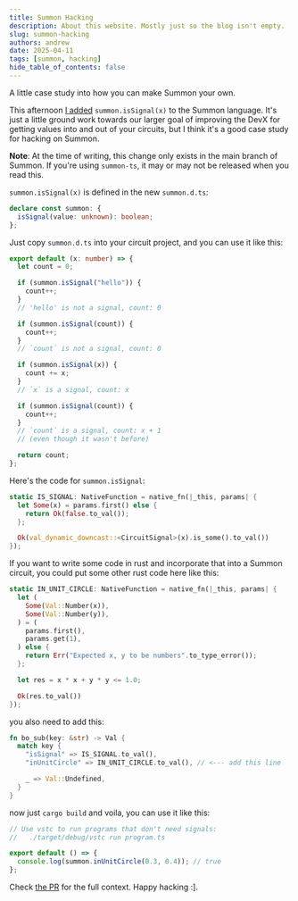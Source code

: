 ```yaml
---
title: Summon Hacking
description: About this website. Mostly just so the blog isn't empty.
slug: summon-hacking
authors: andrew
date: 2025-04-11
tags: [summon, hacking]
hide_table_of_contents: false
---
```


A little case study into how you can make Summon your own.

<!--truncate-->

This afternoon [I added](https://github.com/voltrevo/summon/pull/22)
`summon.isSignal(x)` to the Summon language. It's just a little ground work
towards our larger goal of improving the DevX for getting values into and out of
your circuits, but I think it's a good case study for hacking on Summon.

**Note**: At the time of writing, this change only exists in the main branch of
Summon. If you're using `summon-ts`, it may or may not be released when you read
this.

`summon.isSignal(x)` is defined in the new `summon.d.ts`:

```ts
declare const summon: {
  isSignal(value: unknown): boolean;
};
```

Just copy `summon.d.ts` into your circuit project, and you can use it like this:

```ts
export default (x: number) => {
  let count = 0;

  if (summon.isSignal("hello")) {
    count++;
  }
  // 'hello' is not a signal, count: 0

  if (summon.isSignal(count)) {
    count++;
  }
  // `count` is not a signal, count: 0

  if (summon.isSignal(x)) {
    count += x;
  }
  // `x` is a signal, count: x

  if (summon.isSignal(count)) {
    count++;
  }
  // `count` is a signal, count: x + 1
  // (even though it wasn't before)

  return count;
};
```

Here's the code for `summon.isSignal`:

```rust
static IS_SIGNAL: NativeFunction = native_fn(|_this, params| {
  let Some(x) = params.first() else {
    return Ok(false.to_val());
  };

  Ok(val_dynamic_downcast::<CircuitSignal>(x).is_some().to_val())
});
```

If you want to write some code in rust and incorporate that into a Summon
circuit, you could put some other rust code here like this:

```rust
static IN_UNIT_CIRCLE: NativeFunction = native_fn(|_this, params| {
  let (
    Some(Val::Number(x)),
    Some(Val::Number(y)),
  ) = (
    params.first(),
    params.get(1),
  ) else {
    return Err("Expected x, y to be numbers".to_type_error());
  };

  let res = x * x + y * y <= 1.0;

  Ok(res.to_val())
});
```

you also need to add this:

```rust
fn bo_sub(key: &str) -> Val {
  match key {
    "isSignal" => IS_SIGNAL.to_val(),
    "inUnitCircle" => IN_UNIT_CIRCLE.to_val(), // <--- add this line

    _ => Val::Undefined,
  }
}
```

now just `cargo build` and voila, you can use it like this:

```ts
// Use vstc to run programs that don't need signals:
//   ./target/debug/vstc run program.ts

export default () => {
  console.log(summon.inUnitCircle(0.3, 0.4)); // true
};
```

Check [the PR](https://github.com/voltrevo/summon/pull/22) for the full context.
Happy hacking :].
